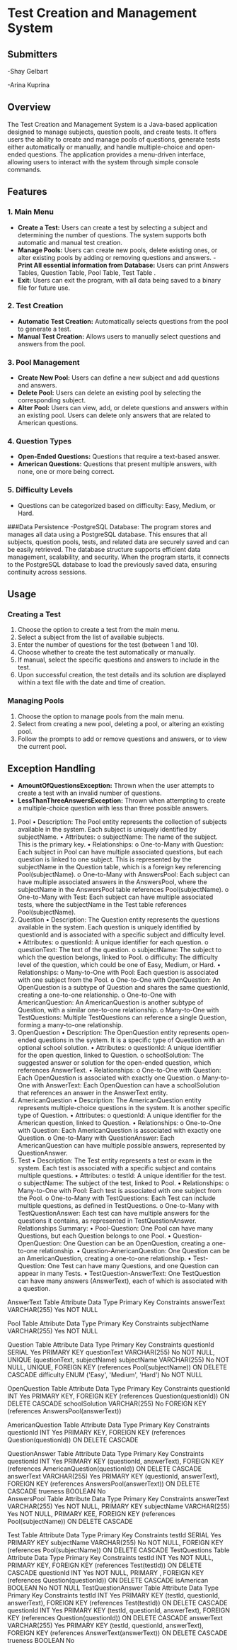 # Test Creation and Management System
## Submitters
-Shay Gelbart 

-Arina Kuprina

## Overview

The Test Creation and Management System is a Java-based application designed to manage subjects, question pools, and create tests. It offers users the ability to create and manage pools of questions, generate tests either automatically or manually, and handle multiple-choice and open-ended questions. The application provides a menu-driven interface, allowing users to interact with the system through simple console commands.

## Features

### 1. Main Menu
- **Create a Test:** Users can create a test by selecting a subject and determining the number of questions. The system supports both automatic and manual test creation.
- **Manage Pools:** Users can create new pools, delete existing ones, or alter existing pools by adding or removing questions and answers.
-**Print All essential information from Database:** Users can print Answers Tables, Question Table, Pool Table, Test Table . 
- **Exit:** Users can exit the program, with all data being saved to a binary file for future use.

### 2. Test Creation
- **Automatic Test Creation:** Automatically selects questions from the pool to generate a test.
- **Manual Test Creation:** Allows users to manually select questions and answers from the pool.

### 3. Pool Management
- **Create New Pool:** Users can define a new subject and add questions and answers.
- **Delete Pool:** Users can delete an existing pool by selecting the corresponding subject.
- **Alter Pool:** Users can view, add, or delete questions and answers within an existing pool.
Users can delete only answers that are related to American questions.

### 4. Question Types
- **Open-Ended Questions:** Questions that require a text-based answer.
- **American Questions:** Questions that present multiple answers, with none, one or more being correct.

### 5. Difficulty Levels
- Questions can be categorized based on difficulty: Easy, Medium, or Hard.

###Data Persistence
-PostgreSQL Database:
The program stores and manages all data using a PostgreSQL database. This ensures that all             subjects, question pools, tests, and related data are securely saved and can be easily retrieved. The database structure supports efficient data management, scalability, and security. When the program starts, it connects to the PostgreSQL database to load the previously saved data, ensuring continuity across sessions.

## Usage

### Creating a Test
1. Choose the option to create a test from the main menu.
2. Select a subject from the list of available subjects.
3. Enter the number of questions for the test (between 1 and 10).
4. Choose whether to create the test automatically or manually.
5. If manual, select the specific questions and answers to include in the test.
6. Upon successful creation, the test details and its solution are displayed within a text file with the date and time of creation.

### Managing Pools
1. Choose the option to manage pools from the main menu.
2. Select from creating a new pool, deleting a pool, or altering an existing pool.
3. Follow the prompts to add or remove questions and answers, or to view the current pool.



## Exception Handling
- **AmountOfQuestionsException:** Thrown when the user attempts to create a test with an invalid number of questions.
- **LessThanThreeAnswersException:** Thrown when attempting to create a multiple-choice question with less than three possible answers.


1. Pool
•	Description: The Pool entity represents the collection of subjects available in the system. Each subject is uniquely identified by subjectName.
•	Attributes:
o	subjectName: The name of the subject. This is the primary key.
•	Relationships:
o	One-to-Many with Question: Each subject in Pool can have multiple associated questions, but each question is linked to one subject. This is represented by the subjectName in the Question table, which is a foreign key referencing Pool(subjectName).
o	One-to-Many with AnswersPool: Each subject can have multiple associated answers in the AnswersPool, where the subjectName in the AnswersPool table references Pool(subjectName).
o	One-to-Many with Test: Each subject can have multiple associated tests, where the subjectName in the Test table references Pool(subjectName).
2. Question
•	Description: The Question entity represents the questions available in the system. Each question is uniquely identified by questionId and is associated with a specific subject and difficulty level.
•	Attributes:
o	questionId: A unique identifier for each question.
o	questionText: The text of the question.
o	subjectName: The subject to which the question belongs, linked to Pool.
o	difficulty: The difficulty level of the question, which could be one of Easy, Medium, or Hard.
•	Relationships:
o	Many-to-One with Pool: Each question is associated with one subject from the Pool.
o	One-to-One with OpenQuestion: An OpenQuestion is a subtype of Question and shares the same questionId, creating a one-to-one relationship.
o	One-to-One with AmericanQuestion: An AmericanQuestion is another subtype of Question, with a similar one-to-one relationship.
o	Many-to-One with TestQuestions: Multiple TestQuestions can reference a single Question, forming a many-to-one relationship.
3. OpenQuestion
•	Description: The OpenQuestion entity represents open-ended questions in the system. It is a specific type of Question with an optional school solution.
•	Attributes:
o	questionId: A unique identifier for the open question, linked to Question.
o	schoolSolution: The suggested answer or solution for the open-ended question, which references AnswerText.
•	Relationships:
o	One-to-One with Question: Each OpenQuestion is associated with exactly one Question.
o	Many-to-One with AnswerText: Each OpenQuestion can have a schoolSolution that references an answer in the AnswerText entity.
4. AmericanQuestion
•	Description: The AmericanQuestion entity represents multiple-choice questions in the system. It is another specific type of Question.
•	Attributes:
o	questionId: A unique identifier for the American question, linked to Question.
•	Relationships:
o	One-to-One with Question: Each AmericanQuestion is associated with exactly one Question.
o	One-to-Many with QuestionAnswer: Each AmericanQuestion can have multiple possible answers, represented by QuestionAnswer.
5. Test
•	Description: The Test entity represents a test or exam in the system. Each test is associated with a specific subject and contains multiple questions.
•	Attributes:
o	testId: A unique identifier for the test.
o	subjectName: The subject of the test, linked to Pool.
•	Relationships:
o	Many-to-One with Pool: Each test is associated with one subject from the Pool.
o	One-to-Many with TestQuestions: Each Test can include multiple questions, as defined in TestQuestions.
o	One-to-Many with TestQuestionAnswer: Each test can have multiple answers for the questions it contains, as represented in TestQuestionAnswer.
Relationships Summary:
•	Pool-Question: One Pool can have many Questions, but each Question belongs to one Pool.
•	Question-OpenQuestion: One Question can be an OpenQuestion, creating a one-to-one relationship.
•	Question-AmericanQuestion: One Question can be an AmericanQuestion, creating a one-to-one relationship.
•	Test-Question: One Test can have many Questions, and one Question can appear in many Tests.
•	TestQuestion-AnswerText: One TestQuestion can have many answers (AnswerText), each of which is associated with a question.


















AnswerText Table
Attribute	Data Type	Primary Key	Constraints
answerText	VARCHAR(255)	Yes	NOT NULL

Pool Table
Attribute	Data Type	Primary Key	Constraints
subjectName	VARCHAR(255)	Yes	NOT NULL

Question Table
Attribute	Data Type	Primary Key	Constraints
questionId	SERIAL	Yes	PRIMARY KEY
questionText	VARCHAR(255)	No	NOT NULL, UNIQUE (questionText, subjectName)
subjectName	VARCHAR(255)	No	NOT NULL, UNIQUE, FOREIGN KEY (references Pool(subjectName)) ON DELETE CASCADE
difficulty	ENUM ('Easy', 'Medium', 'Hard')	No	NOT NULL

OpenQuestion Table
Attribute	Data Type	Primary Key	Constraints
questionId	INT	Yes	PRIMARY KEY, FOREIGN KEY (references Question(questionId)) ON DELETE CASCADE
schoolSolution	VARCHAR(255)	No	FOREIGN KEY (references AnswersPool(answerText))



AmericanQuestion Table
Attribute	Data Type	Primary Key	Constraints
questionId	INT	Yes	PRIMARY KEY, FOREIGN KEY (references Question(questionId)) ON DELETE CASCADE

QuestionAnswer Table
Attribute	Data Type	Primary Key	Constraints
questionId	INT	Yes	PRIMARY KEY (questionId, answerText), FOREIGN KEY (references AmericanQuestion(questionId)) ON DELETE CASCADE
answerText	VARCHAR(255)	Yes	PRIMARY KEY (questionId, answerText), FOREIGN KEY (references AnswersPool(answerText)) ON DELETE CASCADE
trueness	BOOLEAN	No	
AnswersPool Table
Attribute	Data Type	Primary Key	Constraints
answerText	VARCHAR(255)	Yes	NOT NULL, PRIMARY KEY 
subjectName	VARCHAR(255)	Yes	NOT NULL, PRIMARY KEE, FOREIGN KEY (references Pool(subjectName)) ON DELETE CASCADE

Test Table
Attribute	Data Type	Primary Key	Constraints
testId	SERIAL	Yes	PRIMARY KEY
subjectName	VARCHAR(255)	No	NOT NULL, FOREIGN KEY (references Pool(subjectName)) ON DELETE CASCADE
TestQuestions Table
Attribute	Data Type	Primary Key	Constraints
testId	INT	Yes	NOT NULL, PRIMARY KEY, FOREIGN KEY (references Test(testId)) ON DELETE CASCADE
questionId	INT	Yes	NOT NULL, PRIMARY , FOREIGN KEY (references Question(questionId)) ON DELETE CASCADE
isAmerican	BOOLEAN	No	NOT NULL
TestQuestionAnswer Table
Attribute	Data Type	Primary Key	Constraints
testId	INT	Yes	PRIMARY KEY (testId, questionId, answerText), FOREIGN KEY (references Test(testId)) ON DELETE CASCADE
questionId	INT	Yes	PRIMARY KEY (testId, questionId, answerText), FOREIGN KEY (references Question(questionId)) ON DELETE CASCADE
answerText	VARCHAR(255)	Yes	PRIMARY KEY (testId, questionId, answerText), FOREIGN KEY (references AnswerText(answerText)) ON DELETE CASCADE
trueness	BOOLEAN	No	


